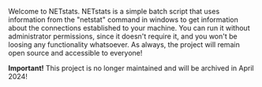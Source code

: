 Welcome to NETstats.
NETstats is a simple batch script that uses information from the "netstat" command in windows to get information about the connections established to your machine.
You can run it without administrator permissions, since it doesn't require it, and you won't be loosing any functionality whatsoever.
As always, the project will remain open source and accessible to everyone!

**Important!** This project is no longer maintained and will be archived in April 2024!
